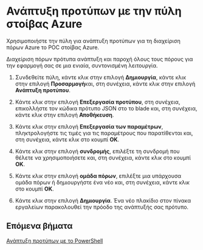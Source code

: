 <properties
    pageTitle="Ανάπτυξη προτύπων με την πύλη σε στοίβα Azure | Microsoft Azure"
    description="Μάθετε πώς να χρησιμοποιήσουν την πύλη του Azure στοίβας για την ανάπτυξη προτύπων."
    services="azure-stack"
    documentationCenter=""
    authors="HeathL17"
    manager="byronr"
    editor=""/>

<tags
    ms.service="azure-stack"
    ms.workload="na"
    ms.tgt_pltfrm="na"
    ms.devlang="na"
    ms.topic="article"
    ms.date="09/26/2016"
    ms.author="helaw"/>

# <a name="deploy-templates-using-the-azure-stack-portal"></a>Ανάπτυξη προτύπων με την πύλη στοίβας Azure

Χρησιμοποιήστε την πύλη για ανάπτυξη προτύπων για τη διαχείριση πόρων Azure το POC στοίβας Azure.

Διαχείριση πόρων πρότυπα ανάπτυξη και παροχή όλους τους πόρους για την εφαρμογή σας σε μια ενιαία, συντονισμένη λειτουργία.

1.  Συνδεθείτε πύλη, κάντε κλικ στην επιλογή **Δημιουργία**, κάντε κλικ στην επιλογή **Προσαρμογή**και, στη συνέχεια, κάντε κλικ στην επιλογή **Ανάπτυξη προτύπου**.

2.  Κάντε κλικ στην επιλογή **Επεξεργασία προτύπου**, στη συνέχεια, επικολλήστε τον κώδικα πρότυπο JSON στο το blade και, στη συνέχεια, κάντε κλικ στην επιλογή **Αποθήκευση**.

3.  Κάντε κλικ στην επιλογή **Επεξεργασία των παραμέτρων**, πληκτρολογήστε τις τιμές για τις παραμέτρους που παρατίθενται και, στη συνέχεια, κάντε κλικ στο κουμπί **OK**.

4.  Κάντε κλικ στην επιλογή **συνδρομής**, επιλέξτε τη συνδρομή που θέλετε να χρησιμοποιήσετε και, στη συνέχεια, κάντε κλικ στο κουμπί **OK**.

5.  Κάντε κλικ στην επιλογή **ομάδα πόρων**, επιλέξτε μια υπάρχουσα ομάδα πόρων ή δημιουργήστε ένα νέο και, στη συνέχεια, κάντε κλικ στο κουμπί **OK**.

6.  Κάντε κλικ στην επιλογή **Δημιουργία**. Ένα νέο πλακίδιο στον πίνακα εργαλείων παρακολουθεί την πρόοδο της ανάπτυξής σας πρότυπο.

## <a name="next-steps"></a>Επόμενα βήματα

[Ανάπτυξη προτύπων με το PowerShell](azure-stack-deploy-template-powershell.md)
